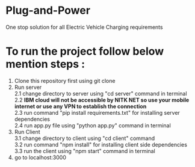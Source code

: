 ﻿# Plug-and-Power

One stop solution for all Electric Vehicle Charging requirements

# To run the project follow below mention steps :

1. Clone this repository first using git clone<br>
2. Run server <br>
   2.1 change directory to server using "cd server" command in terminal <br>
   2.2 **IBM cloud will not be accessible by NITK NET so use your mobile internet or use any VPN to establish the connection** <br>
   2.3 run command "pip install requirements.txt" for installing server dependencies<br>
   2.4 run app.py file using "python app.py" command in terminal <br>
3. Run Client <br>
   3.1 change directory to client using "cd client" command <br>
   3.2 run command "npm install" for installing client side dependencies<br>
   3.3 run the client using "npm start" command in terminal<br>
4. go to localhost:3000<br>
